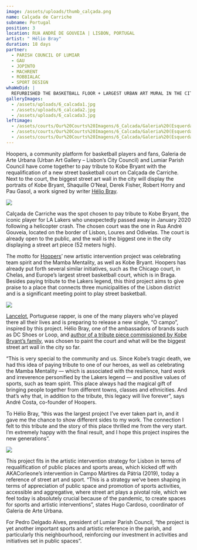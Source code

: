 ```yaml
---
image: /assets/uploads/thumb_calçada.png
name: Calçada de Carriche
subname: Portugal
position: 3
location: RUA ANDRÉ DE GOUVEIA | LISBON, PORTUGAL
artist: " Hélio Bray"
duration: 18 days
partner:
  - PARISH COUNCIL OF LUMIAR
  - GAU
  - JOPINTO
  - MACHRENT
  - ROBBIALAC
  - SPORT DESIGN
whaWeDid: |
  REFURBISHED THE BASKETBALL FLOOR + LARGEST URBAN ART MURAL IN THE CITY
galleryImages:
  - /assets/uploads/6_calcada1.jpg
  - /assets/uploads/6_calcada2.jpg
  - /assets/uploads/6_calcada3.jpg
leftimage:
  - /assets/courts/Our%20Courts%20Imagens/6_Calcada/Galeria%20(Esquerda)/1.jpg
  - /assets/courts/Our%20Courts%20Imagens/6_Calcada/Galeria%20(Esquerda)/2.jpg
  - /assets/courts/Our%20Courts%20Imagens/6_Calcada/Galeria%20(Esquerda)/3.jpg
---
```

Hoopers, a community platform for basketball players and fans, Galeria de Arte Urbana (Urban Art Gallery – Lisbon’s City Council) and Lumiar Parish Council have come together to pay tribute to Kobe Bryant with the requalification of a new street basketball court on Calçada de Carriche. Next to the court, the biggest street art wall in the city will display the portraits of Kobe Bryant, Shaquille O’Neal, Derek Fisher, Robert Horry and Pau Gasol, a work signed by writer <u>[Hélio Bray](https://www.instagram.com/heliobray)</u>.

![](/assets/uploads/1_carriche_makingof.jpg)

Calçada de Carriche was the spot chosen to pay tribute to Kobe Bryant, the iconic player for LA Lakers who unexpectedly passed away in January 2020 following a helicopter crash. The chosen court was the one in Rua André Gouveia, located on the border of Lisbon, Loures and Odivelas. The court is already open to the public, and the wall is the biggest one in the city displaying a street art piece (52 meters high).

The motto for [Hoopers](https://www.hoopers.club/)’ new artistic intervention project was celebrating team spirit and the Mamba Mentality, as well as Kobe Bryant. Hoopers has already put forth several similar initiatives, such as the Chicago court, in Chelas, and Europe’s largest street basketball court, which is in Braga. Besides paying tribute to the Lakers legend, this third project aims to give praise to a place that connects three municipalities of the Lisbon district and is a significant meeting point to play street basketball.

![](/assets/uploads/2_carriche_makingof.jpg)

[Lancelot](https://www.instagram.com/lancel0t_odc/), Portuguese rapper, is one of the many players who’ve played there all their lives and is preparing to release a new single, “O campo”, inspired by this project. Hélio Bray, one of the ambassadors of brands such as DC Shoes or Loop, and [author of a tribute piece commissioned by Kobe Bryant’s family](https://www.instagram.com/p/CBDvKo6HPYf/), was chosen to paint the court and what will be the biggest street art wall in the city so far.

“This is very special to the community and us. Since Kobe’s tragic death, we had this idea of paying tribute to one of our heroes, as well as celebrating the Mamba Mentality — which is associated with the resilience, hard work and irreverence personified by the Lakers legend — and positive values of sports, such as team spirit. This place always had the magical gift of bringing people together from different towns, classes and ethnicities. And that’s why that, in addition to the tribute, this legacy will live forever”, says André Costa, co-founder of Hoopers.

To Hélio Bray, “this was the largest project I’ve ever taken part in, and it gave me the chance to show different sides to my work. The connection I felt to this tribute and the story of this place thrilled me from the very start. I’m extremely happy with the final result, and I hope this project inspires the new generations”.

![](/assets/uploads/3_carriche_makingof.jpg)

This project fits in the artistic intervention strategy for Lisbon in terms of requalification of public places and sports areas, which kicked off with AKACorleone’s intervention in Campo Mártires da Pátria (2019), today a reference of street art and sport. “This is a strategy we’ve been shaping in terms of appreciation of public space and promotion of sports activities, accessible and aggregative, where street art plays a pivotal role, which we feel today is absolutely crucial because of the pandemic, to create spaces for sports and artistic interventions”, states Hugo Cardoso, coordinator of Galeria de Arte Urbana.

For Pedro Delgado Alves, president of Lumiar Parish Council, “the project is yet another important sports and artistic reference in the parish, and particularly this neighbourhood, reinforcing our investment in activities and initiatives set in public spaces”.